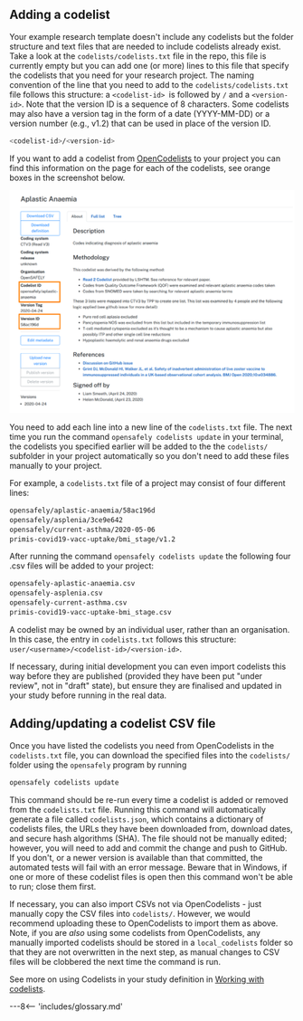 ## Adding a codelist

Your example research template doesn't include any codelists but the folder structure and text files that are needed to include codelists already exist.
Take a look at the `codelists/codelists.txt` file in the repo, this file is currently empty but you can add one (or more) lines to this file that specify the codelists that you need for your research project.
The naming convention of the line that you need to add to the `codelists/codelists.txt` file follows this structure: a `<codelist-id> `is followed by `/` and a `<version-id>`.
Note that the version ID is a sequence of 8 characters. Some codelists may also have a version tag in the form of a date (YYYY-MM-DD) or a version number (e.g., v1.2) that can be
used in place of the version ID.

```bash
<codelist-id>/<version-id>
```

If you want to add a codelist from [OpenCodelists](https://www.opencodelists.org) to your project you can find this information on the page for each of the codelists, see orange boxes in the screenshot below.

![Finding the codelist ID and version ID on OpenCodelists.](images/adding-codelist-id-version.png)

You need to add each line into a new line of the `codelists.txt` file.
The next time you run the command `opensafely codelists update` in your terminal, the codelists you specified earlier will be added to the the `codelists/` subfolder in your project automatically so you don't need to add these files manually to your project.

For example, a `codelists.txt` file of a project may consist of four different lines:

```bash
opensafely/aplastic-anaemia/58ac196d
opensafely/asplenia/3ce9e642
opensafely/current-asthma/2020-05-06
primis-covid19-vacc-uptake/bmi_stage/v1.2
```

After running the command `opensafely codelists update` the following four .csv files will be added to your project:

```bash
opensafely-aplastic-anaemia.csv
opensafely-asplenia.csv
opensafely-current-asthma.csv
primis-covid19-vacc-uptake-bmi_stage.csv
```

A codelist may be owned by an individual user, rather than an organisation. In this case, the
entry in `codelists.txt` follows this structure: `user/<username>/<codelist-id>/<version-id>`.

If necessary, during initial development you can even import codelists this way before they are published (provided they have been put "under review", not in "draft" state), but ensure they are finalised and updated in your study before running in the real data.

## Adding/updating a codelist CSV file
Once you have listed the codelists you need from OpenCodelists in the `codelists.txt` file, you can download the specified files into the `codelists/` folder using the `opensafely` program by running

```bash
opensafely codelists update
```

This command should be re-run every time a codelist is added or removed from the `codelists.txt` file. Running this command will automatically generate a file called `codelists.json`, which contains a dictionary of codelists files, the URLs they have been downloaded from, download dates, and secure hash algorithms (SHA). The file should not be manually edited; however, you will need to add and commit the change and push to GitHub. If you don't, or a newer version is available than that committed, the automated tests will fail with an error message. Beware that in Windows, if one or more of these codelist files is open then this command won't be able to run; close them first.

If necessary, you can also import CSVs not via OpenCodelists - just manually copy the CSV files into `codelists/`. However, we would recommend uploading these to OpenCodelists to import them as above. Note, if you are _also_ using some codelists from OpenCodelists, any manually imported codelists should be stored in a `local_codelists` folder so that they are not overwritten in the next step, as manual changes to CSV files will be clobbered the next time the command is run.

See more on using Codelists in your study definition in [Working with codelists](legacy/study-def-codelists.md).

---8<-- 'includes/glossary.md'
